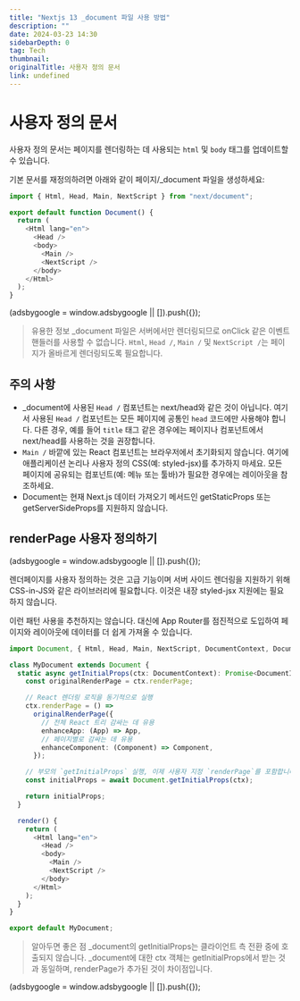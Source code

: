 ```yaml
---
title: "Nextjs 13 _document 파일 사용 방법"
description: ""
date: 2024-03-23 14:30
sidebarDepth: 0
tag: Tech
thumbnail:
originalTitle: 사용자 정의 문서
link: undefined
---
```


# 사용자 정의 문서

사용자 정의 문서는 페이지를 렌더링하는 데 사용되는 `html` 및 `body` 태그를 업데이트할 수 있습니다.

기본 문서를 재정의하려면 아래와 같이 페이지/\_document 파일을 생성하세요:

```typescript
import { Html, Head, Main, NextScript } from "next/document";

export default function Document() {
  return (
    <Html lang="en">
      <Head />
      <body>
        <Main />
        <NextScript />
      </body>
    </Html>
  );
}
```

<!-- ui-log 수평형 -->

<ins class="adsbygoogle"
      style="display:block"
      data-ad-client="ca-pub-4877378276818686"
      data-ad-slot="9743150776"
      data-ad-format="auto"
      data-full-width-responsive="true"></ins>
<component is="script">
(adsbygoogle = window.adsbygoogle || []).push({});
</component>

> 유용한 정보
> \_document 파일은 서버에서만 렌더링되므로 onClick 같은 이벤트 핸들러를 사용할 수 없습니다.
> `Html`, `Head /`, `Main /` 및 `NextScript /`는 페이지가 올바르게 렌더링되도록 필요합니다.

## 주의 사항

- \_document에 사용된 `Head /` 컴포넌트는 next/head와 같은 것이 아닙니다. 여기서 사용된 `Head /` 컴포넌트는 모든 페이지에 공통인 `head` 코드에만 사용해야 합니다. 다른 경우, 예를 들어 `title` 태그 같은 경우에는 페이지나 컴포넌트에서 next/head를 사용하는 것을 권장합니다.
- `Main /` 바깥에 있는 React 컴포넌트는 브라우저에서 초기화되지 않습니다. 여기에 애플리케이션 논리나 사용자 정의 CSS(예: styled-jsx)를 추가하지 마세요. 모든 페이지에 공유되는 컴포넌트(예: 메뉴 또는 툴바)가 필요한 경우에는 레이아웃을 참조하세요.
- Document는 현재 Next.js 데이터 가져오기 메서드인 getStaticProps 또는 getServerSideProps를 지원하지 않습니다.

## renderPage 사용자 정의하기

<!-- ui-log 수평형 -->

<ins class="adsbygoogle"
      style="display:block"
      data-ad-client="ca-pub-4877378276818686"
      data-ad-slot="9743150776"
      data-ad-format="auto"
      data-full-width-responsive="true"></ins>
<component is="script">
(adsbygoogle = window.adsbygoogle || []).push({});
</component>

렌더페이지를 사용자 정의하는 것은 고급 기능이며 서버 사이드 렌더링을 지원하기 위해 CSS-in-JS와 같은 라이브러리에 필요합니다. 이것은 내장 styled-jsx 지원에는 필요하지 않습니다.

이런 패턴 사용을 추천하지는 않습니다. 대신에 App Router를 점진적으로 도입하여 페이지와 레이아웃에 데이터를 더 쉽게 가져올 수 있습니다.

```typescript
import Document, { Html, Head, Main, NextScript, DocumentContext, DocumentInitialProps } from "next/document";

class MyDocument extends Document {
  static async getInitialProps(ctx: DocumentContext): Promise<DocumentInitialProps> {
    const originalRenderPage = ctx.renderPage;

    // React 렌더링 로직을 동기적으로 실행
    ctx.renderPage = () =>
      originalRenderPage({
        // 전체 React 트리 감싸는 데 유용
        enhanceApp: (App) => App,
        // 페이지별로 감싸는 데 유용
        enhanceComponent: (Component) => Component,
      });

    // 부모의 `getInitialProps` 실행, 이제 사용자 지정 `renderPage`를 포함합니다
    const initialProps = await Document.getInitialProps(ctx);

    return initialProps;
  }

  render() {
    return (
      <Html lang="en">
        <Head />
        <body>
          <Main />
          <NextScript />
        </body>
      </Html>
    );
  }
}

export default MyDocument;
```

> 알아두면 좋은 점
> \_document의 getInitialProps는 클라이언트 측 전환 중에 호출되지 않습니다.
> \_document에 대한 ctx 객체는 getInitialProps에서 받는 것과 동일하며, renderPage가 추가된 것이 차이점입니다.

<!-- ui-log 수평형 -->

<ins class="adsbygoogle"
      style="display:block"
      data-ad-client="ca-pub-4877378276818686"
      data-ad-slot="9743150776"
      data-ad-format="auto"
      data-full-width-responsive="true"></ins>
<component is="script">
(adsbygoogle = window.adsbygoogle || []).push({});
</component>
